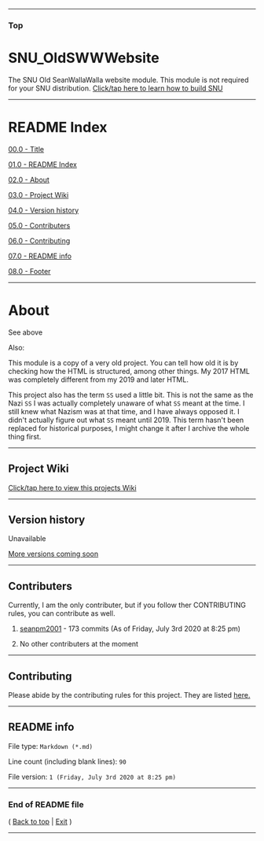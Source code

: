 
***

### Top

# SNU_OldSWWWebsite
The SNU Old SeanWallaWalla website module. This module is not required for your SNU distribution. [Click/tap here to learn how to build SNU](https://gist.github.com/seanpm2001/745564a46186888e829fdeb9cda584de)

***

# README Index

[00.0 - Title](#SNU_OldSWWWebsite)

[01.0 - README Index](#README-Index)

[02.0 - About](#About)

[03.0 - Project Wiki](#Project-Wiki)

[04.0 - Version history](#Version-history)

[05.0 - Contributers](#Contributers)

[06.0 - Contributing](#Contributing)

[07.0 - README info](#README-info)

[08.0 - Footer](#End-of-README-file)

***

# About

See above

Also:

This module is a copy of a very old project. You can tell how old it is by checking how the HTML is structured, among other things. My 2017 HTML was completely different from my 2019 and later HTML.

This project also has the term `SS` used a little bit. This is not the same as the Nazi `SS` I was actually completely unaware of what `SS` meant at the time. I still knew what Nazism was at that time, and I have always opposed it. I didn't actually figure out what `SS` meant until 2019. This term hasn't been replaced for historical purposes, I might change it after I archive the whole thing first.

***

## Project Wiki

[Click/tap here to view this projects Wiki](https://github.com/seanpm2001/SNU_OldSWWWebsite/Wiki/)

***

## Version history

Unavailable

[More versions coming soon](https://www.example.com/)

***

## Contributers

Currently, I am the only contributer, but if you follow ther CONTRIBUTING rules, you can contribute as well.

1. [seanpm2001](https://github.com/seanpm2001/) - 173 commits (As of Friday, July 3rd 2020 at 8:25 pm)

2. No other contributers at the moment

***

## Contributing

Please abide by the contributing rules for this project. They are listed [here.](https://github.com/seanpm2001/SNU_OldSWWWebsite/blob/master/CONTRIBUTING.md)

***

## README info

File type: `Markdown (*.md)`

Line count (including blank lines): `90`

File version: `1 (Friday, July 3rd 2020 at 8:25 pm)`

***

### End of README file

( [Back to top](#Top) | [Exit](https://github.com) )

***
